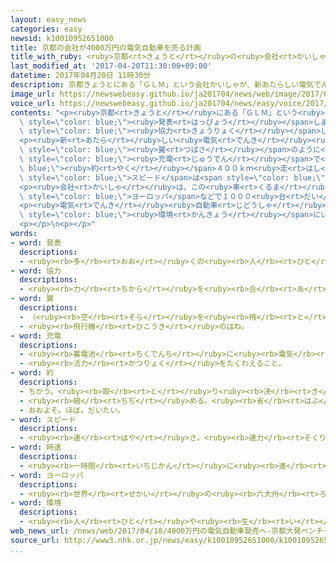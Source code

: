 ```yaml
---
layout: easy_news
categories: easy
newsid: k10010952651000
title: 京都の会社が4000万円の電気自動車を売る計画
title_with_ruby: <ruby>京都<rt>きょうと</rt></ruby>の<ruby>会社<rt>かいしゃ</rt></ruby>が４０００<ruby>万<rt>まん</rt></ruby><ruby>円<rt>えん</rt></ruby>の<ruby>電気<rt>でんき</rt></ruby><ruby>自動車<rt>じどうしゃ</rt></ruby>を<ruby>売<rt>う</rt></ruby>る<ruby>計画<rt>けいかく</rt></ruby>
last_modified_at: '2017-04-20T11:30:00+09:00'
datetime: 2017年04月20日 11時30分
description: 京都きょうとにある「ＧＬＭ」という会社かいしゃが、新あたらしい電気でんき自動車じどうしゃを売うると発表はっぴょうしました。
image_url: https://newswebeasy.github.io/ja201704/news/web/image/2017/04/20/k10010952651000.jpg
voice_url: https://newswebeasy.github.io/ja201704/news/easy/voice/2017/04/20/k10010952651000.mp3
contents: "<p><ruby>京都<rt>きょうと</rt></ruby>にある「ＧＬＭ」という<ruby>会社<rt>かいしゃ</rt></ruby>が、<ruby>新<rt>あたら</rt></ruby>しい<ruby>電気<rt>でんき</rt></ruby><ruby>自動車<rt>じどうしゃ</rt></ruby>を<ruby>売<rt>う</rt></ruby>ると<span\
  \ style=\"color: blue;\"><ruby>発表<rt>はっぴょう</rt></ruby></span>しました。ＧＬＭは、<ruby>京都大学<rt>きょうとだいがく</rt></ruby>が<span\
  \ style=\"color: blue;\"><ruby>協力<rt>きょうりょく</rt></ruby></span>して２０１０<ruby>年<rt>ねん</rt></ruby>にできた<ruby>会社<rt>かいしゃ</rt></ruby>です。</p>\n\
  <p><ruby>新<rt>あたら</rt></ruby>しい<ruby>電気<rt>でんき</rt></ruby><ruby>自動車<rt>じどうしゃ</rt></ruby>は、４つのドアが<span\
  \ style=\"color: blue;\"><ruby>翼<rt>つばさ</rt></ruby></span>のように<ruby>上<rt>あ</rt></ruby>がって<ruby>開<rt>ひら</rt></ruby>きます。１<ruby>回<rt>かい</rt></ruby>の<span\
  \ style=\"color: blue;\"><ruby>充電<rt>じゅうでん</rt></ruby></span>で<span style=\"color:\
  \ blue;\"><ruby>約<rt>やく</rt></ruby></span>４００ｋｍ<ruby>走<rt>はし</rt></ruby>ることができて、<ruby>最<rt>もっと</rt></ruby>も<ruby>速<rt>はや</rt></ruby>い<span\
  \ style=\"color: blue;\">スピード</span>は<span style=\"color: blue;\"><ruby>時速<rt>じそく</rt></ruby></span>２５０ｋｍです。</p>\n\
  <p><ruby>会社<rt>かいしゃ</rt></ruby>は、この<ruby>車<rt>くるま</rt></ruby>を１<ruby>台<rt>だい</rt></ruby>４０００<ruby>万<rt>まん</rt></ruby><ruby>円<rt>えん</rt></ruby>で<ruby>売<rt>う</rt></ruby>る<ruby>予定<rt>よてい</rt></ruby>です。２０１９<ruby>年<rt>ねん</rt></ruby>から、<ruby>日本<rt>にっぽん</rt></ruby>、<ruby>中国<rt>ちゅうごく</rt></ruby>、<span\
  \ style=\"color: blue;\">ヨーロッパ</span>などで１０００<ruby>台<rt>だい</rt></ruby><ruby>売<rt>う</rt></ruby>りたいと<ruby>言<rt>い</rt></ruby>っています。</p>\n\
  <p><ruby>電気<rt>でんき</rt></ruby><ruby>自動車<rt>じどうしゃ</rt></ruby>はガソリンを<ruby>使<rt>つか</rt></ruby>わないため<span\
  \ style=\"color: blue;\"><ruby>環境<rt>かんきょう</rt></ruby></span>にいい<ruby>車<rt>くるま</rt></ruby>で、<ruby>世界<rt>せかい</rt></ruby>では、<ruby>大<rt>おお</rt></ruby>きな<ruby>会社<rt>かいしゃ</rt></ruby><ruby>以外<rt>いがい</rt></ruby>にも、<ruby>電気<rt>でんき</rt></ruby><ruby>自動車<rt>じどうしゃ</rt></ruby>をつくる<ruby>新<rt>あたら</rt></ruby>しい<ruby>会社<rt>かいしゃ</rt></ruby>が<ruby>増<rt>ふ</rt></ruby>えています。</p>\n\
  <p></p>\n<p></p>"
words:
- word: 発表
  descriptions:
  - <ruby><rb>多</rb><rt>おお</rt></ruby>くの<ruby><rb>人</rb><rt>ひと</rt></ruby>に<ruby><rb>広</rb><rt>ひろ</rt></ruby>く<ruby><rb>知</rb><rt>し</rt></ruby>らせること。
- word: 協力
  descriptions:
  - <ruby><rb>力</rb><rt>ちから</rt></ruby>を<ruby><rb>合</rb><rt>あ</rt></ruby>わせて、ものごとを<ruby><rb>行</rb><rt>おこな</rt></ruby>うこと。
- word: 翼
  descriptions:
  - （<ruby><rb>空</rb><rt>そら</rt></ruby>を<ruby><rb>飛</rb><rt>と</rt></ruby>ぶための）<ruby><rb>鳥</rb><rt>とり</rt></ruby>の<ruby><rb>羽</rb><rt>はね</rt></ruby>。
  - <ruby><rb>飛行機</rb><rt>ひこうき</rt></ruby>のはね。
- word: 充電
  descriptions:
  - <ruby><rb>蓄電池</rb><rt>ちくでんち</rt></ruby>に<ruby><rb>電気</rb><rt>でんき</rt></ruby>をたくわえること。
  - <ruby><rb>活力</rb><rt>かつりょく</rt></ruby>をたくわえること。
- word: 約
  descriptions:
  - ちかう。<ruby><rb>取</rb><rt>と</rt></ruby>り<ruby><rb>決</rb><rt>き</rt></ruby>める。
  - <ruby><rb>縮</rb><rt>ちぢ</rt></ruby>める。<ruby><rb>省</rb><rt>はぶ</rt></ruby>く。<ruby><rb>簡単</rb><rt>かんたん</rt></ruby>にする。
  - おおよそ。ほぼ。だいたい。
- word: スピード
  descriptions:
  - <ruby><rb>速</rb><rt>はや</rt></ruby>さ。<ruby><rb>速力</rb><rt>そくりょく</rt></ruby>。
- word: 時速
  descriptions:
  - <ruby><rb>一時間</rb><rt>いちじかん</rt></ruby>に<ruby><rb>進</rb><rt>すす</rt></ruby>む<ruby><rb>速</rb><rt>はや</rt></ruby>さ。
- word: ヨーロッパ
  descriptions:
  - <ruby><rb>世界</rb><rt>せかい</rt></ruby>の<ruby><rb>六大州</rb><rt>ろくだいしゅう</rt></ruby>の<ruby><rb>一</rb><rt>ひと</rt></ruby>つ。アジアの<ruby><rb>北西</rb><rt>ほくせい</rt></ruby>、アフリカの<ruby><rb>北</rb><rt>きた</rt></ruby>にある。<ruby><rb>産業</rb><rt>さんぎょう</rt></ruby>や<ruby><rb>文化</rb><rt>ぶんか</rt></ruby>が<ruby><rb>発達</rb><rt>はったつ</rt></ruby>した<ruby><rb>国</rb><rt>くに</rt></ruby>が<ruby><rb>多</rb><rt>おお</rt></ruby>い。
- word: 環境
  descriptions:
  - <ruby><rb>人</rb><rt>ひと</rt></ruby>や<ruby><rb>生</rb><rt>い</rt></ruby>き<ruby><rb>物</rb><rt>もの</rt></ruby>を<ruby><rb>取</rb><rt>と</rt></ruby>り<ruby><rb>巻</rb><rt>ま</rt></ruby>き、<ruby><rb>影響</rb><rt>えいきょう</rt></ruby>をあたえる<ruby><rb>周</rb><rt>まわ</rt></ruby>りの<ruby><rb>世界</rb><rt>せかい</rt></ruby>。
web_news_url: /news/web/2017/04/18/4000万円の電気自動車発売へ-京都大発ベンチャー企業/
source_url: http://www3.nhk.or.jp/news/easy/k10010952651000/k10010952651000.html
...
```

